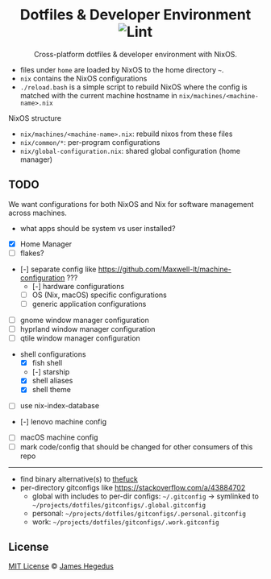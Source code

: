 <div align="center">

# Dotfiles & Developer Environment ![Lint](https://github.com/jthegedus/asdf-firebase/workflows/Lint/badge.svg)

Cross-platform dotfiles & developer environment with NixOS. 

</div>

- files under `home` are loaded by NixOS to the home directory `~`.
- `nix` contains the NixOS configurations
- `./reload.bash` is a simple script to rebuild NixOS where the config is matched with the current machine hostname in `nix/machines/<machine-name>.nix`

NixOS structure

- `nix/machines/<machine-name>.nix`: rebuild nixos from these files
- `nix/common/*`: per-program configurations
- `nix/global-configuration.nix`: shared global configuration (home manager)

## TODO

We want configurations for both NixOS and Nix for software management across machines. 

- what apps should be system vs user installed?
- [x] Home Manager
- [ ] flakes?
- [-] separate config like https://github.com/Maxwell-lt/machine-configuration ???
    - [-] hardware configurations
    - [ ] OS (Nix, macOS) specific configurations
    - [ ] generic application configurations
- [ ] gnome window manager configuration
- [ ] hyprland window manager configuration
- [ ] qtile window manager configuration
- shell configurations
    - [x] fish shell
    - [-] starship
    - [x] shell aliases
    - [x] shell theme
- [ ] use nix-index-database
- [-] lenovo machine config
- [ ] macOS machine config
- [ ] mark code/config that should be changed for other consumers of this repo

---

- find binary alternative(s) to [thefuck](https://github.com/nvbn/thefuck)
- per-directory gitconfigs like https://stackoverflow.com/a/43884702
	- global with includes to per-dir configs: `~/.gitconfig` -> symlinked to `~/projects/dotfiles/gitconfigs/.global.gitconfig`
	- personal: `~/projects/dotfiles/gitconfigs/.personal.gitconfig`
	- work: `~/projects/dotfiles/gitconfigs/.work.gitconfig`

## License

[MIT License](LICENSE) © [James Hegedus](https://github.com/jthegedus/)
